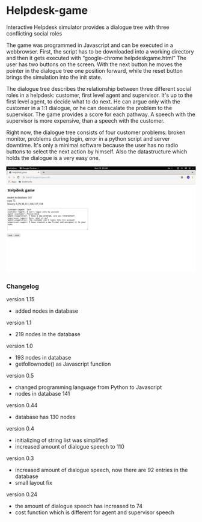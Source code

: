 # Helpdesk-game
Interactive Helpdesk simulator provides a dialogue tree with three conflicting social roles

The game was programmed in Javascript and can be executed in a webbrowser. First, the script has to be downloaded into a working directory and then it gets executed with “google-chrome helpdeskgame.html” The user has two buttons on the screen. With the next button he moves the pointer in the dialogue tree one position forward, while the reset button brings the simulation into the init state.

The dialogue tree describes the relationship between three different social roles in a helpdesk: customer, first level agent and supervisor. It's up to the first level agent, to decide what to do next. He can argue only with the customer in a 1:1 dialogue, or he can deescalate the problem to the supervisor. The game provides a score for each pathway. A speech with the supervisor is more expensive, than a speech with the customer.

Right now, the dialogue tree consists of four customer problems: broken monitor, problems during login, error in a python script and server downtime. It's only a minimal software because the user has no radio buttons to select the next action by himself. Also the datastructure which holds the dialogue is a very easy one.

![screenshot](screenshot.png)

### Changelog
version 1.15

- added nodes in database

version 1.1

- 219 nodes in the database

version 1.0

- 193 nodes in database
- getfollownode() as Javascript function

version 0.5

- changed programming language from Python to Javascript
- nodes in database 141

version 0.44

- database has 130 nodes
  
version 0.4

- initializing of string list was simplified
- increased amount of dialogue speech to 110
 
 version 0.3

- increased amount of dialogue speech, now there are 92 entries in the database
- small layout fix
 
version 0.24

- the amount of dialogue speech has increased to 74
- cost function which is different for agent and supervisor speech


